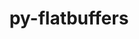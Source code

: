 ---
title: "py-flatbuffers"
layout: cache
categories: [package, develop-2023-10-01]
meta: {"versions": ["23.5.26"], "compilers": ["gcc@=11.3.0"], "oss": ["ubuntu22.04"], "platforms": ["linux"], "targets": ["x86_64_v3"], "stacks": ["ml-linux-x86_64-cpu", "ml-linux-x86_64-cuda", "ml-linux-x86_64-rocm", "root"], "num_specs": 3, "num_specs_by_stack": {"ml-linux-x86_64-cuda": 3, "ml-linux-x86_64-cpu": 3, "root": 3, "ml-linux-x86_64-rocm": 3}}
spec_details: [{"hash": "wqknze3dovbhzsq5fqkuwutaptfaym7e", "compiler": "gcc@=11.3.0", "versions": ["23.5.26"], "os": "ubuntu22.04", "platform": "linux", "target": "x86_64_v3", "variants": ["build_system=python_pip"], "stacks": ["ml-linux-x86_64-cuda", "ml-linux-x86_64-cpu", "root", "ml-linux-x86_64-rocm"], "size": "-", "tarball": "https://binaries.spack.io/develop-2023-10-01/build_cache/linux-ubuntu22.04-x86_64_v3/gcc-11.3.0/py-flatbuffers-23.5.26/linux-ubuntu22.04-x86_64_v3-gcc-11.3.0-py-flatbuffers-23.5.26-wqknze3dovbhzsq5fqkuwutaptfaym7e.spack"}, {"hash": "5b43curexfn4ixhyv3widuqness5fohg", "compiler": "gcc@=11.3.0", "versions": ["23.5.26"], "os": "ubuntu22.04", "platform": "linux", "target": "x86_64_v3", "variants": ["build_system=python_pip"], "stacks": ["ml-linux-x86_64-cuda", "ml-linux-x86_64-cpu", "root", "ml-linux-x86_64-rocm"], "size": "-", "tarball": "https://binaries.spack.io/develop-2023-10-01/build_cache/linux-ubuntu22.04-x86_64_v3/gcc-11.3.0/py-flatbuffers-23.5.26/linux-ubuntu22.04-x86_64_v3-gcc-11.3.0-py-flatbuffers-23.5.26-5b43curexfn4ixhyv3widuqness5fohg.spack"}, {"hash": "opx473ep7olpxtdhmxhfeeiwcjqzws5u", "compiler": "gcc@=11.3.0", "versions": ["23.5.26"], "os": "ubuntu22.04", "platform": "linux", "target": "x86_64_v3", "variants": ["build_system=python_pip"], "stacks": ["ml-linux-x86_64-cuda", "ml-linux-x86_64-cpu", "root", "ml-linux-x86_64-rocm"], "size": "-", "tarball": "https://binaries.spack.io/develop-2023-10-01/build_cache/linux-ubuntu22.04-x86_64_v3/gcc-11.3.0/py-flatbuffers-23.5.26/linux-ubuntu22.04-x86_64_v3-gcc-11.3.0-py-flatbuffers-23.5.26-opx473ep7olpxtdhmxhfeeiwcjqzws5u.spack"}]
---